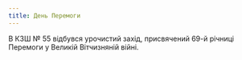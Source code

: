 ```yaml
---
title: День Перемоги
---
```


В КЗШ № 55 відбувся урочистий захід, присвячений 69-й річниці Перемоги у Великій Вітчизняній війні.

<slideshow id="_/72157648766240928" />
